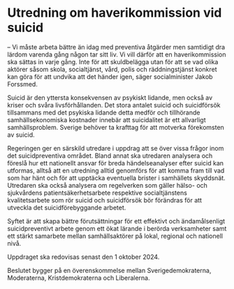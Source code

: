 # Utredning om haverikommission vid suicid

– Vi måste arbeta bättre än idag med preventiva åtgärder men samtidigt dra lärdom varenda gång någon tar sitt liv. Vi vill därför att en haverikommission ska sättas in varje gång. Inte för att skuldbelägga utan för att se vad olika aktörer såsom skola, socialtjänst, vård, polis och räddningstjänst konkret kan göra för att undvika att det händer igen, säger socialminister Jakob Forssmed.

Suicid är den yttersta konsekvensen av psykiskt lidande, men också av kriser och svåra livsförhållanden. Det stora antalet suicid och suicidförsök tillsammans med det psykiska lidande detta medför och tillhörande samhällsekonomiska kostnader innebär att suicidalitet är ett allvarligt samhällsproblem. Sverige behöver ta krafttag för att motverka förekomsten av suicid.

Regeringen ger en särskild utredare i uppdrag att se över vissa frågor inom det suicidpreventiva området. Bland annat ska utredaren analysera och föreslå hur ett nationellt ansvar för breda händelseanalyser efter suicid kan utformas, alltså att en utredning alltid genomförs för att komma fram till vad som har hänt och för att upptäcka eventuella brister i samhällets skyddsnät. Utredaren ska också analysera om regelverken som gäller hälso\- och sjukvårdens patientsäkerhetsarbete respektive socialtjänstens kvalitetsarbete som rör suicid och suicidförsök bör förändras för att utveckla det suicidförebyggande arbetet.

Syftet är att skapa bättre förutsättningar för ett effektivt och ändamålsenligt suicidpreventivt arbete genom ett ökat lärande i berörda verksamheter samt ett stärkt samarbete mellan samhällsaktörer på lokal, regional och nationell nivå.

Uppdraget ska redovisas senast den 1 oktober 2024\.

Beslutet bygger på en överenskommelse mellan Sverigedemokraterna, Moderaterna, Kristdemokraterna och Liberalerna.
